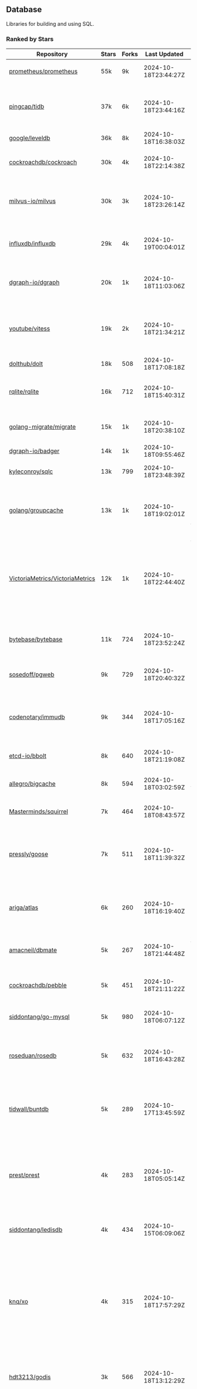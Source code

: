 ## Database

Libraries for building and using SQL.

### Ranked by Stars

| Repository | Stars | Forks | Last Updated | Description | 
|------------|-------|-------|--------------|-------------|
| [prometheus/prometheus](https://github.com/prometheus/prometheus) | 55k | 9k | 2024-10-18T23:44:27Z |  Monitoring system and time series database. |
| [pingcap/tidb](https://github.com/pingcap/tidb) | 37k | 6k | 2024-10-18T23:44:16Z |  TiDB is a distributed SQL database. Inspired by the design of Google F1. |
| [google/leveldb](https://github.com/google/leveldb) | 36k | 8k | 2024-10-18T16:38:03Z | key/value database in Go. |
| [cockroachdb/cockroach](https://github.com/cockroachdb/cockroach) | 30k | 4k | 2024-10-18T22:14:38Z |  Scalable, Geo-Replicated, Transactional Datastore. |
| [milvus-io/milvus](https://github.com/milvus-io/milvus) | 30k | 3k | 2024-10-18T23:26:14Z |  Milvus is a vector database for embedding management, analytics and search. |
| [influxdb/influxdb](https://github.com/influxdb/influxdb) | 29k | 4k | 2024-10-19T00:04:01Z |  Scalable datastore for metrics, events, and real-time analytics. |
| [dgraph-io/dgraph](https://github.com/dgraph-io/dgraph) | 20k | 1k | 2024-10-18T11:03:06Z |  Scalable, Distributed, Low Latency, High Throughput Graph Database. |
| [youtube/vitess](https://github.com/youtube/vitess) | 19k | 2k | 2024-10-18T21:34:21Z |  vitess provides servers and tools which facilitate scaling of MySQL databases for large scale web services. |
| [dolthub/dolt](https://github.com/dolthub/dolt) | 18k | 508 | 2024-10-18T17:08:18Z |  Dolt – It's Git for Data. |
| [rqlite/rqlite](https://github.com/rqlite/rqlite) | 16k | 712 | 2024-10-18T15:40:31Z |  The lightweight, distributed, relational database built on SQLite. |
| [golang-migrate/migrate](https://github.com/golang-migrate/migrate) | 15k | 1k | 2024-10-18T20:38:10Z |  Database migrations. CLI and Golang library. |
| [dgraph-io/badger](https://github.com/dgraph-io/badger) | 14k | 1k | 2024-10-18T09:55:46Z |  Fast key-value store in Go. |
| [kyleconroy/sqlc](https://github.com/kyleconroy/sqlc) | 13k | 799 | 2024-10-18T23:48:39Z |  Generate type-safe code from SQL. |
| [golang/groupcache](https://github.com/golang/groupcache) | 13k | 1k | 2024-10-18T19:02:01Z |  Groupcache is a caching and cache-filling library, intended as a replacement for memcached in many cases. |
| [VictoriaMetrics/VictoriaMetrics](https://github.com/VictoriaMetrics/VictoriaMetrics) | 12k | 1k | 2024-10-18T22:44:40Z |  fast, resource-effective and scalable open source time series database. May be used as long-term remote storage for Prometheus. Supports PromQL. |
| [bytebase/bytebase](https://github.com/bytebase/bytebase) | 11k | 724 | 2024-10-18T23:52:24Z |  Safe database schema change and version control for DevOps teams. |
| [sosedoff/pgweb](https://github.com/sosedoff/pgweb) | 9k | 729 | 2024-10-18T20:40:32Z |  Web-based PostgreSQL database browser. |
| [codenotary/immudb](https://github.com/codenotary/immudb) | 9k | 344 | 2024-10-18T17:05:16Z |  immudb is a lightweight, high-speed immutable database for systems and applications written in Go. |
| [etcd-io/bbolt](https://github.com/etcd-io/bbolt) | 8k | 640 | 2024-10-18T21:19:08Z |  An embedded key/value database for Go. |
| [allegro/bigcache](https://github.com/allegro/bigcache) | 8k | 594 | 2024-10-18T03:02:59Z |  Efficient key/value cache for gigabytes of data. |
| [Masterminds/squirrel](https://github.com/Masterminds/squirrel) | 7k | 464 | 2024-10-18T08:43:57Z |  Go library that helps you build SQL queries. |
| [pressly/goose](https://github.com/pressly/goose) | 7k | 511 | 2024-10-18T11:39:32Z |  Database migration tool. You can manage your database's evolution by creating incremental SQL or Go scripts. |
| [ariga/atlas](https://github.com/ariga/atlas) | 6k | 260 | 2024-10-18T16:19:40Z |  A Database Toolkit. A CLI designed to help companies better work with their data. |
| [amacneil/dbmate](https://github.com/amacneil/dbmate) | 5k | 267 | 2024-10-18T21:44:48Z |  A lightweight, framework-agnostic database migration tool. |
| [cockroachdb/pebble](https://github.com/cockroachdb/pebble) | 5k | 451 | 2024-10-18T21:11:22Z |  RocksDB/LevelDB inspired key-value database in Go. |
| [siddontang/go-mysql](https://github.com/siddontang/go-mysql) | 5k | 980 | 2024-10-18T06:07:12Z |  Go toolset to handle MySQL protocol and replication. |
| [roseduan/rosedb](https://github.com/roseduan/rosedb) | 5k | 632 | 2024-10-18T16:43:28Z |  An embedded k-v database based on LSM+WAL, supports string, list, hash, set, zset. |
| [tidwall/buntdb](https://github.com/tidwall/buntdb) | 5k | 289 | 2024-10-17T13:45:59Z |  Fast, embeddable, in-memory key/value database for Go with custom indexing and spatial support. |
| [prest/prest](https://github.com/prest/prest) | 4k | 283 | 2024-10-18T05:05:14Z |  Simplify and accelerate development, ⚡ instant, realtime, high-performance on any Postgres application, existing or new. |
| [siddontang/ledisdb](https://github.com/siddontang/ledisdb) | 4k | 434 | 2024-10-15T06:09:06Z |  Ledisdb is a high performance NoSQL like Redis based on LevelDB. |
| [knq/xo](https://github.com/knq/xo) | 4k | 315 | 2024-10-18T17:57:29Z |  Generate idiomatic Go code for databases based on existing schema definitions or custom queries supporting PostgreSQL, MySQL, SQLite, Oracle, and Microsoft SQL Server. |
| [hdt3213/godis](https://github.com/hdt3213/godis) | 3k | 566 | 2024-10-18T13:12:29Z |  A Golang implemented high-performance Redis server and cluster. |
| [xujiajun/nutsdb](https://github.com/xujiajun/nutsdb) | 3k | 336 | 2024-10-18T07:32:26Z |  Nutsdb is a simple, fast, embeddable, persistent key/value store written in pure Go. It supports fully serializable transactions and many data structures such as list, set, sorted set. |
| [rubenv/sql-migrate](https://github.com/rubenv/sql-migrate) | 3k | 276 | 2024-10-16T11:51:44Z |  Database migration tool. Allows embedding migrations into the application using go-bindata. |
| [lindb/lindb](https://github.com/lindb/lindb) | 3k | 283 | 2024-10-17T10:16:26Z |  LinDB is a scalable, high performance, high availability distributed time series database. |
| [HouzuoGuo/tiedot](https://github.com/HouzuoGuo/tiedot) | 3k | 257 | 2024-10-16T07:56:25Z |  Your NoSQL database powered by Golang. |
| [bluele/gcache](https://github.com/bluele/gcache) | 3k | 271 | 2024-10-08T15:29:12Z |  Cache library with support for expirable Cache, LFU, LRU and ARC. |
| [go-jet/jet](https://github.com/go-jet/jet) | 3k | 118 | 2024-10-18T11:54:08Z |  Framework for writing type-safe SQL queries in Go, with ability to easily convert database query result into desired arbitrary object structure. |
| [eko/gocache](https://github.com/eko/gocache) | 2k | 194 | 2024-10-18T03:39:14Z |  A complete Go cache library with multiple stores (memory, memcache, redis, ...), chainable, loadable, metrics cache and more. |
| [doug-martin/goqu](https://github.com/doug-martin/goqu) | 2k | 206 | 2024-10-17T09:39:17Z |  Idiomatic SQL builder and query library. |
| [muesli/cache2go](https://github.com/muesli/cache2go) | 2k | 515 | 2024-10-18T01:59:52Z |  In-memory key:value cache which supports automatic invalidation based on timeouts. |
| [VictoriaMetrics/fastcache](https://github.com/VictoriaMetrics/fastcache) | 2k | 175 | 2024-10-11T23:47:57Z |  fast thread-safe inmemory cache for big number of entries. Minimizes GC overhead. |
| [flower-corp/lotusdb](https://github.com/flower-corp/lotusdb) | 2k | 179 | 2024-10-18T19:18:38Z |  Fast k/v database compatible with lsm and b+tree. |
| [maypok86/otter](https://github.com/maypok86/otter) | 2k | 41 | 2024-10-18T11:58:49Z |  A high performance lockless cache for Go. Many times faster than Ristretto and friends. |
| [didi/gendry](https://github.com/didi/gendry) | 2k | 195 | 2024-10-11T05:37:16Z |  Non-invasive SQL builder and powerful data binder. |
| [CovenantSQL/CovenantSQL](https://github.com/CovenantSQL/CovenantSQL) | 1k | 146 | 2024-10-10T13:33:05Z |  CovenantSQL is a SQL database on blockchain. |
| [kelindar/column](https://github.com/kelindar/column) | 1k | 57 | 2024-10-16T13:54:17Z |  High-performance, columnar, embeddable in-memory store with bitmap indexing and transactions. |
| [peterbourgon/diskv](https://github.com/peterbourgon/diskv) | 1k | 102 | 2024-10-13T18:30:48Z |  Home-grown disk-backed key-value store. |
| [akrylysov/pogreb](https://github.com/akrylysov/pogreb) | 1k | 91 | 2024-10-17T15:29:49Z |  Embedded key-value store for read-heavy workloads. |
| [Vertamedia/chproxy](https://github.com/Vertamedia/chproxy) | 1k | 260 | 2024-10-18T05:46:00Z |  HTTP proxy for ClickHouse database. |
| [skeema/skeema](https://github.com/skeema/skeema) | 1k | 99 | 2024-10-18T16:02:54Z |  Pure-SQL schema management system for MySQL, with support for sharding and external online schema change tools. |
| [paranoidguy/databunker](https://github.com/paranoidguy/databunker) | 1k | 73 | 2024-10-17T18:37:19Z |  Personally identifiable information (PII) storage service built to comply with GDPR and CCPA. |
| [objectbox/objectbox-go](https://github.com/objectbox/objectbox-go) | 1k | 45 | 2024-10-17T04:17:19Z |  High-performance embedded Object Database (NoSQL) with Go API. |
| [cybertec-postgresql/pg_timetable](https://github.com/cybertec-postgresql/pg_timetable) | 1k | 65 | 2024-10-18T05:08:39Z |  Advanced scheduling for PostgreSQL. |
| [go-gormigrate/gormigrate](https://github.com/go-gormigrate/gormigrate) | 1k | 99 | 2024-10-17T23:58:26Z |  Database schema migration helper for Gorm ORM. |
| [krotik/eliasdb](https://github.com/krotik/eliasdb) | 998 | 49 | 2024-09-26T03:18:08Z |  Dependency-free, transactional graph database with REST API, phrase search and SQL-like query language. |
| [linkedin/goavro](https://github.com/linkedin/goavro) | 975 | 218 | 2024-10-09T07:21:15Z |  A Go package that encodes and decodes Avro data. |
| [couchbase/moss](https://github.com/couchbase/moss) | 955 | 58 | 2024-10-07T18:13:02Z |  Moss is a simple LSM key-value storage engine written in 100% Go. |
| [jellydator/ttlcache](https://github.com/jellydator/ttlcache) | 936 | 118 | 2024-10-16T07:37:09Z |  An in-memory cache with item expiration and generics. |
| [gchaincl/dotsql](https://github.com/gchaincl/dotsql) | 739 | 52 | 2024-10-14T12:18:06Z |  Go library that helps you keep sql files in one place and use them with ease. |
| [ostafen/clover](https://github.com/ostafen/clover) | 682 | 55 | 2024-10-17T20:19:06Z |  A lightweight document-oriented NoSQL database written in pure Golang. |
| [go-ozzo/ozzo-dbx](https://github.com/go-ozzo/ozzo-dbx) | 634 | 90 | 2024-09-02T11:09:47Z |  Powerful data retrieval methods as well as DB-agnostic query building capabilities. |
| [nikepan/clickhouse-bulk](https://github.com/nikepan/clickhouse-bulk) | 474 | 87 | 2024-08-29T02:06:05Z |  Collects small inserts and sends big requests to ClickHouse servers. |
| [jmhodges/levigo](https://github.com/jmhodges/levigo) | 414 | 82 | 2024-06-20T01:42:34Z |  Levigo is a Go wrapper for LevelDB. |
| [lqs/sqlingo](https://github.com/lqs/sqlingo) | 408 | 28 | 2024-10-17T04:53:12Z |  A lightweight DSL to build SQL in Go. |
| [rocketlaunchr/dbq](https://github.com/rocketlaunchr/dbq) | 404 | 21 | 2024-10-04T22:07:22Z |  Zero boilerplate database operations for Go. |
| [EchoVault/EchoVault](https://github.com/EchoVault/EchoVault) | 400 | 21 | 2024-10-18T07:42:27Z |  Embeddable Distributed in-memory data store compatible with Redis clients. |
| [HDT3213/rdb](https://github.com/HDT3213/rdb) | 386 | 82 | 2024-10-15T09:30:58Z |  Redis RDB file parser for secondary development and memory analysis. |
| [faabiosr/cachego](https://github.com/faabiosr/cachego) | 369 | 24 | 2024-10-07T11:07:33Z |  Golang Cache component for multiple drivers. |
| [recoilme/pudge](https://github.com/recoilme/pudge) | 368 | 35 | 2024-09-12T17:22:49Z |  Fast and simple key/value store written using Go's standard library. |
| [creativecreature/sturdyc](https://github.com/creativecreature/sturdyc) | 331 | 11 | 2024-10-17T05:52:42Z |  A caching library with advanced concurrency features designed to make I/O heavy applications robust and highly performant. |
| [elgris/sqrl](https://github.com/elgris/sqrl) | 275 | 38 | 2024-08-29T18:23:00Z |  SQL query builder, fork of Squirrel with improved performance. |
| [Yiling-J/theine-go](https://github.com/Yiling-J/theine-go) | 267 | 17 | 2024-10-18T15:28:52Z |  High performance, near optimal in-memory cache with proactive TTL expiration and generics. |
| [chrislusf/vasto](https://github.com/chrislusf/vasto) | 261 | 30 | 2024-10-06T07:01:01Z |  A distributed high-performance key-value store. On Disk. Eventual consistent. HA. Able to grow or shrink without service interruption. |
| [gatewayd-io/gatewayd](https://github.com/gatewayd-io/gatewayd) | 223 | 18 | 2024-10-18T05:25:57Z |  Cloud-native database gateway and framework for building data-driven applications. Like API gateways, for databases. |
| [dtm-labs/dtf](https://github.com/dtm-labs/dtf) | 212 | 30 | 2024-10-18T08:43:30Z |  A distributed transaction manager. Support XA, TCC, SAGA, Reliable Messages. |
| [fern4lvarez/piladb](https://github.com/fern4lvarez/piladb) | 207 | 22 | 2024-10-09T15:39:21Z |  Lightweight RESTful database engine based on stack data structures. |
| [wesql/wescale](https://github.com/wesql/wescale) | 199 | 8 | 2024-10-18T14:08:42Z |  WeScale is a database proxy designed to enhance the scalability, performance, security, and resilience of your applications. |
| [bokwoon95/go-structured-query](https://github.com/bokwoon95/go-structured-query) | 196 | 11 | 2024-08-13T04:09:33Z |  Type-safe SQL builder and struct mapper for Go. |
| [knocknote/octillery](https://github.com/knocknote/octillery) | 194 | 30 | 2024-10-13T21:06:02Z |  Go package for sharding databases ( Supports every ORM or raw SQL ). |
| [akyoto/cache](https://github.com/akyoto/cache) | 185 | 22 | 2024-10-18T17:29:36Z |  In-memory key:value store with expiration time, 0 dependencies, <100 LoC, 100% coverage. |
| [lopezator/migrator](https://github.com/lopezator/migrator) | 170 | 18 | 2024-09-24T16:25:02Z |  Dead simple Go database migration library. |
| [arthurkushman/buildsqlx](https://github.com/arthurkushman/buildsqlx) | 169 | 17 | 2024-10-09T14:00:21Z |  Go database query builder library for PostgreSQL. |
| [amit-davidson/LibraDB](https://github.com/amit-davidson/LibraDB) | 167 | 22 | 2024-10-18T05:50:32Z |  LibraDB is a simple database with less than 1000 lines of code for learning. |
| [iwanbk/bcache](https://github.com/iwanbk/bcache) | 154 | 20 | 2024-10-11T16:04:53Z |  Eventually consistent distributed in-memory cache Go library. |
| [elastic/go-freelru](https://github.com/elastic/go-freelru) | 154 | 10 | 2024-10-16T06:23:44Z | A GC-less, fast and generic LRU hashmap library with optional locking, sharding, eviction and expiration. |
| [nullism/bqb](https://github.com/nullism/bqb) | 149 | 12 | 2024-10-14T21:47:47Z |  Lightweight and easy to learn query builder. |
| [leporo/sqlf](https://github.com/leporo/sqlf) | 144 | 14 | 2024-10-14T16:23:47Z |  Fast SQL query builder. |
| [GuiaBolso/darwin](https://github.com/GuiaBolso/darwin) | 144 | 34 | 2024-09-30T06:17:20Z |  Database schema evolution library for Go. |
| [rocketlaunchr/remember-go](https://github.com/rocketlaunchr/remember-go) | 139 | 8 | 2024-07-23T03:09:49Z |  A universal interface for caching slow database queries (backed by redis, memcached, ristretto, or in-memory). |
| [viney-shih/go-cache](https://github.com/viney-shih/go-cache) | 137 | 10 | 2024-10-15T06:00:19Z |  A flexible multi-layer Go caching library to deal with in-memory and shared cache by adopting Cache-Aside pattern. |
| [galeone/igor](https://github.com/galeone/igor) | 125 | 4 | 2024-06-20T01:44:49Z |  Abstraction layer for PostgreSQL that supports advanced functionality and uses gorm-like syntax. |
| [erni27/imcache](https://github.com/erni27/imcache) | 122 | 5 | 2024-09-11T06:46:48Z |  A generic in-memory cache Go library. It supports expiration, sliding expiration, max entries limit, eviction callbacks and sharding. |
| [unit-io/unitdb](https://github.com/unit-io/unitdb) | 119 | 10 | 2024-09-02T04:30:41Z |  Fast timeseries database for IoT, realtime messaging applications. Access unitdb with pubsub over tcp or websocket using github.com/unit-io/unitd application. |
| [sj14/dbbench](https://github.com/sj14/dbbench) | 101 | 19 | 2024-10-16T13:54:05Z |  Database benchmarking tool with support for several databases and scripts. |
| [sunary/sqlize](https://github.com/sunary/sqlize) | 97 | 11 | 2024-10-10T11:37:36Z |  Database migration generator. Allows generate sql migration from model and existing sql by differ them. |
| [OrlovEvgeny/go-mcache](https://github.com/OrlovEvgeny/go-mcache) | 97 | 16 | 2024-09-10T07:32:20Z |  Fast in-memory key:value store/cache library. Pointer caches. |
| [jameycribbs/hare](https://github.com/jameycribbs/hare) | 93 | 11 | 2024-09-28T19:51:06Z |  A simple database management system that stores each table as a text file of line-delimited JSON. |
| [liweiyi88/onedump](https://github.com/liweiyi88/onedump) | 93 | 8 | 2024-10-13T02:46:06Z |  Database backup from different drivers to different destinations with one command and configuration. |
| [cristalhq/builq](https://github.com/cristalhq/builq) | 89 | 3 | 2024-08-09T01:29:50Z |  Easily build SQL queries in Go. |
| [robinjoseph08/go-pg-migrations](https://github.com/robinjoseph08/go-pg-migrations) | 84 | 22 | 2024-10-17T18:11:35Z |  A Go package to help write migrations with go-pg/pg. |
| [zekroTJA/timedmap](https://github.com/zekroTJA/timedmap) | 72 | 10 | 2024-10-17T01:37:35Z |  Map with expiring key-value pairs. |
| [codingsince1985/couchcache](https://github.com/codingsince1985/couchcache) | 63 | 7 | 2024-07-09T09:49:00Z |  RESTful caching micro-service backed by Couchbase server. |
| [xujiajun/godbal](https://github.com/xujiajun/godbal) | 59 | 29 | 2024-02-03T19:00:49Z |  Database Abstraction Layer (dbal) for go. Support SQL builder and get result easily. |
| [khezen/avro](https://github.com/khezen/avro) | 46 | 10 | 2024-10-18T21:37:14Z |  Discover SQL schemas and convert them to AVRO schemas. Query SQL records into AVRO bytes. |
| [oaStuff/clusteredBigCache](https://github.com/oaStuff/clusteredBigCache) | 45 | 5 | 2024-09-05T03:15:55Z |  BigCache with clustering support and individual item expiration. |
| [bartventer/gorm-multitenancy](https://github.com/bartventer/gorm-multitenancy) | 42 | 5 | 2024-10-17T06:07:15Z |  Multi-tenancy support for GORM managed databases. |
| [floatdrop/2q](https://github.com/floatdrop/2q) | 40 | 4 | 2024-09-13T17:27:41Z |  2Q in-memory cache implementation. |
| [xgzlucario/rotom](https://github.com/xgzlucario/rotom) | 40 | 4 | 2024-10-18T13:24:37Z |  A tiny Redis server built with Golang, compatible with RESP protocols. |
| [claygod/coffer](https://github.com/claygod/coffer) | 38 | 5 | 2024-07-11T12:33:34Z |  Simple ACID key-value database that supports transactions. |
| [HnH/qry](https://github.com/HnH/qry) | 35 | 7 | 2024-02-27T10:37:40Z |  Tool that generates constants from files with raw SQL queries. |
| [hexdigest/prep](https://github.com/hexdigest/prep) | 33 | 5 | 2024-10-01T03:39:02Z |  Use prepared SQL statements without changing your code. |
| [adlio/schema](https://github.com/adlio/schema) | 33 | 5 | 2024-10-01T03:35:44Z |  Library to embed schema migrations for database/sql-compatible databases inside your Go binaries. |
| [twharmon/gosql](https://github.com/twharmon/gosql) | 32 | 2 | 2024-09-14T23:00:39Z |  SQL Query builder with better null values support. |
| [codingconcepts/dg](https://github.com/codingconcepts/dg) | 31 | 3 | 2024-10-04T13:32:55Z |  A fast data generator that produces CSV files from generated relational data. |
| [RichardKnop/go-fixtures](https://github.com/RichardKnop/go-fixtures) | 29 | 11 | 2024-06-23T17:52:00Z |  Django style fixtures for Golang's excellent built-in database/sql library. |
| [larapulse/migrator](https://github.com/larapulse/migrator) | 25 | 4 | 2024-05-19T07:31:13Z |  MySQL database migrator designed to run migrations to your features and manage database schema update with intuitive go code. |
| [rafaeljesus/tempdb](https://github.com/rafaeljesus/tempdb) | 19 | 3 | 2024-04-18T14:17:05Z |  Key-value store for temporary items. |
| [andizzle/rwdb](https://github.com/andizzle/rwdb) | 19 | 2 | 2024-07-19T18:32:42Z |  rwdb provides read replica capability for multiple database servers setup. |
| [motrboat/hotcoal](https://github.com/motrboat/hotcoal) | 19 | 1 | 2024-08-26T19:21:30Z |  Secure your handcrafted SQL against injection. |
| [mdaliyan/icache](https://github.com/mdaliyan/icache) | 17 | 2 | 2024-10-14T08:29:56Z |  A High Performance, Generic, thread-safe, zero-dependency cache package. |
| [muir/libschema](https://github.com/muir/libschema) | 15 | 5 | 2024-10-15T18:53:04Z |  Define your migrations separately in each library. Migrations for open source libraries. MySQL & PostgreSQL. |
| [pupizoid/ormlite](https://github.com/pupizoid/ormlite) | 14 | 3 | 2024-09-02T04:31:08Z |  Lightweight package containing some ORM-like features and helpers for sqlite databases. |
| [ulovecode/gdcache](https://github.com/ulovecode/gdcache) | 13 | 2 | 2024-08-01T03:24:23Z |  A pure non-intrusive cache library implemented by golang, you can use it to implement your own distributed cache. |
| [Kachit/gorm-seeder](https://github.com/Kachit/gorm-seeder) | 13 | 1 | 2024-01-30T11:33:09Z |  Simple database seeder for Gorm ORM. |
| [twharmon/dynago](https://github.com/twharmon/dynago) | 12 | 0 | 2024-03-26T11:56:26Z |  Simplify working with AWS DynamoDB. |
| [lawzava/go-pg-migrate](https://github.com/lawzava/go-pg-migrate) | 10 | 3 | 2024-01-24T05:10:53Z |  CLI-friendly package for go-pg migrations management. |
| [oracle/coherence-go-client](https://github.com/oracle/coherence-go-client) | 10 | 3 | 2024-09-13T05:04:47Z |  Full implementation of Oracle Coherence cache API for Go applications using gRPC as network transport. |
| [no-src/nscache](https://github.com/no-src/nscache) | 10 | 0 | 2024-10-08T01:57:28Z |  A Go caching framework that supports multiple data source drivers. |
| [yuseferi/gocache](https://github.com/yuseferi/gocache) | 9 | 0 | 2024-10-08T20:33:28Z |  A data race free Go ache library with high performance and auto pruge functionality |
| [cheshir/ttlcache](https://github.com/cheshir/ttlcache) | 9 | 8 | 2023-03-26T17:03:11Z |  In-memory key value storage with TTL for each record. |
| [rafaelespinoza/godfish](https://github.com/rafaelespinoza/godfish) | 7 | 1 | 2024-07-17T00:46:05Z |  Database migration manager, works with native query language. Support for cassandra, mysql, postgres, sqlite3. |
| [go-the-way/sg](https://github.com/go-the-way/sg) | 6 | 0 | 2024-05-10T21:55:52Z |  A SQL Gen for generating standard SQLs(supports: CRUD) written in Go. |
| [/](https://github.com/gobuffalo/pop/tree/master/soda) | 0 | 0 | 0001-01-01T00:00:00Z |  Database migration, creation, ORM, etc... for MySQL, PostgreSQL, and SQLite. |

### Ranked by Forks

| Repository | Stars | Forks | Last Updated | Description | 
|------------|-------|-------|--------------|-------------|
| [prometheus/prometheus](https://github.com/prometheus/prometheus) | 55k | 9k | 2024-10-18T23:44:27Z |  Monitoring system and time series database. |
| [google/leveldb](https://github.com/google/leveldb) | 36k | 8k | 2024-10-18T16:38:03Z | key/value database in Go. |
| [pingcap/tidb](https://github.com/pingcap/tidb) | 37k | 6k | 2024-10-18T23:44:16Z |  TiDB is a distributed SQL database. Inspired by the design of Google F1. |
| [cockroachdb/cockroach](https://github.com/cockroachdb/cockroach) | 30k | 4k | 2024-10-18T22:14:38Z |  Scalable, Geo-Replicated, Transactional Datastore. |
| [influxdb/influxdb](https://github.com/influxdb/influxdb) | 29k | 4k | 2024-10-19T00:04:01Z |  Scalable datastore for metrics, events, and real-time analytics. |
| [milvus-io/milvus](https://github.com/milvus-io/milvus) | 30k | 3k | 2024-10-18T23:26:14Z |  Milvus is a vector database for embedding management, analytics and search. |
| [youtube/vitess](https://github.com/youtube/vitess) | 19k | 2k | 2024-10-18T21:34:21Z |  vitess provides servers and tools which facilitate scaling of MySQL databases for large scale web services. |
| [dgraph-io/dgraph](https://github.com/dgraph-io/dgraph) | 20k | 1k | 2024-10-18T11:03:06Z |  Scalable, Distributed, Low Latency, High Throughput Graph Database. |
| [golang-migrate/migrate](https://github.com/golang-migrate/migrate) | 15k | 1k | 2024-10-18T20:38:10Z |  Database migrations. CLI and Golang library. |
| [golang/groupcache](https://github.com/golang/groupcache) | 13k | 1k | 2024-10-18T19:02:01Z |  Groupcache is a caching and cache-filling library, intended as a replacement for memcached in many cases. |
| [VictoriaMetrics/VictoriaMetrics](https://github.com/VictoriaMetrics/VictoriaMetrics) | 12k | 1k | 2024-10-18T22:44:40Z |  fast, resource-effective and scalable open source time series database. May be used as long-term remote storage for Prometheus. Supports PromQL. |
| [dgraph-io/badger](https://github.com/dgraph-io/badger) | 14k | 1k | 2024-10-18T09:55:46Z |  Fast key-value store in Go. |
| [siddontang/go-mysql](https://github.com/siddontang/go-mysql) | 5k | 980 | 2024-10-18T06:07:12Z |  Go toolset to handle MySQL protocol and replication. |
| [kyleconroy/sqlc](https://github.com/kyleconroy/sqlc) | 13k | 799 | 2024-10-18T23:48:39Z |  Generate type-safe code from SQL. |
| [sosedoff/pgweb](https://github.com/sosedoff/pgweb) | 9k | 729 | 2024-10-18T20:40:32Z |  Web-based PostgreSQL database browser. |
| [bytebase/bytebase](https://github.com/bytebase/bytebase) | 11k | 724 | 2024-10-18T23:52:24Z |  Safe database schema change and version control for DevOps teams. |
| [rqlite/rqlite](https://github.com/rqlite/rqlite) | 16k | 712 | 2024-10-18T15:40:31Z |  The lightweight, distributed, relational database built on SQLite. |
| [etcd-io/bbolt](https://github.com/etcd-io/bbolt) | 8k | 640 | 2024-10-18T21:19:08Z |  An embedded key/value database for Go. |
| [roseduan/rosedb](https://github.com/roseduan/rosedb) | 5k | 632 | 2024-10-18T16:43:28Z |  An embedded k-v database based on LSM+WAL, supports string, list, hash, set, zset. |
| [allegro/bigcache](https://github.com/allegro/bigcache) | 8k | 594 | 2024-10-18T03:02:59Z |  Efficient key/value cache for gigabytes of data. |
| [hdt3213/godis](https://github.com/hdt3213/godis) | 3k | 566 | 2024-10-18T13:12:29Z |  A Golang implemented high-performance Redis server and cluster. |
| [muesli/cache2go](https://github.com/muesli/cache2go) | 2k | 515 | 2024-10-18T01:59:52Z |  In-memory key:value cache which supports automatic invalidation based on timeouts. |
| [pressly/goose](https://github.com/pressly/goose) | 7k | 511 | 2024-10-18T11:39:32Z |  Database migration tool. You can manage your database's evolution by creating incremental SQL or Go scripts. |
| [dolthub/dolt](https://github.com/dolthub/dolt) | 18k | 508 | 2024-10-18T17:08:18Z |  Dolt – It's Git for Data. |
| [Masterminds/squirrel](https://github.com/Masterminds/squirrel) | 7k | 464 | 2024-10-18T08:43:57Z |  Go library that helps you build SQL queries. |
| [cockroachdb/pebble](https://github.com/cockroachdb/pebble) | 5k | 451 | 2024-10-18T21:11:22Z |  RocksDB/LevelDB inspired key-value database in Go. |
| [siddontang/ledisdb](https://github.com/siddontang/ledisdb) | 4k | 434 | 2024-10-15T06:09:06Z |  Ledisdb is a high performance NoSQL like Redis based on LevelDB. |
| [codenotary/immudb](https://github.com/codenotary/immudb) | 9k | 344 | 2024-10-18T17:05:16Z |  immudb is a lightweight, high-speed immutable database for systems and applications written in Go. |
| [xujiajun/nutsdb](https://github.com/xujiajun/nutsdb) | 3k | 336 | 2024-10-18T07:32:26Z |  Nutsdb is a simple, fast, embeddable, persistent key/value store written in pure Go. It supports fully serializable transactions and many data structures such as list, set, sorted set. |
| [knq/xo](https://github.com/knq/xo) | 4k | 315 | 2024-10-18T17:57:29Z |  Generate idiomatic Go code for databases based on existing schema definitions or custom queries supporting PostgreSQL, MySQL, SQLite, Oracle, and Microsoft SQL Server. |
| [tidwall/buntdb](https://github.com/tidwall/buntdb) | 5k | 289 | 2024-10-17T13:45:59Z |  Fast, embeddable, in-memory key/value database for Go with custom indexing and spatial support. |
| [prest/prest](https://github.com/prest/prest) | 4k | 283 | 2024-10-18T05:05:14Z |  Simplify and accelerate development, ⚡ instant, realtime, high-performance on any Postgres application, existing or new. |
| [lindb/lindb](https://github.com/lindb/lindb) | 3k | 283 | 2024-10-17T10:16:26Z |  LinDB is a scalable, high performance, high availability distributed time series database. |
| [rubenv/sql-migrate](https://github.com/rubenv/sql-migrate) | 3k | 276 | 2024-10-16T11:51:44Z |  Database migration tool. Allows embedding migrations into the application using go-bindata. |
| [bluele/gcache](https://github.com/bluele/gcache) | 3k | 271 | 2024-10-08T15:29:12Z |  Cache library with support for expirable Cache, LFU, LRU and ARC. |
| [amacneil/dbmate](https://github.com/amacneil/dbmate) | 5k | 267 | 2024-10-18T21:44:48Z |  A lightweight, framework-agnostic database migration tool. |
| [ariga/atlas](https://github.com/ariga/atlas) | 6k | 260 | 2024-10-18T16:19:40Z |  A Database Toolkit. A CLI designed to help companies better work with their data. |
| [Vertamedia/chproxy](https://github.com/Vertamedia/chproxy) | 1k | 260 | 2024-10-18T05:46:00Z |  HTTP proxy for ClickHouse database. |
| [HouzuoGuo/tiedot](https://github.com/HouzuoGuo/tiedot) | 3k | 257 | 2024-10-16T07:56:25Z |  Your NoSQL database powered by Golang. |
| [linkedin/goavro](https://github.com/linkedin/goavro) | 975 | 218 | 2024-10-09T07:21:15Z |  A Go package that encodes and decodes Avro data. |
| [doug-martin/goqu](https://github.com/doug-martin/goqu) | 2k | 206 | 2024-10-17T09:39:17Z |  Idiomatic SQL builder and query library. |
| [didi/gendry](https://github.com/didi/gendry) | 2k | 195 | 2024-10-11T05:37:16Z |  Non-invasive SQL builder and powerful data binder. |
| [eko/gocache](https://github.com/eko/gocache) | 2k | 194 | 2024-10-18T03:39:14Z |  A complete Go cache library with multiple stores (memory, memcache, redis, ...), chainable, loadable, metrics cache and more. |
| [flower-corp/lotusdb](https://github.com/flower-corp/lotusdb) | 2k | 179 | 2024-10-18T19:18:38Z |  Fast k/v database compatible with lsm and b+tree. |
| [VictoriaMetrics/fastcache](https://github.com/VictoriaMetrics/fastcache) | 2k | 175 | 2024-10-11T23:47:57Z |  fast thread-safe inmemory cache for big number of entries. Minimizes GC overhead. |
| [CovenantSQL/CovenantSQL](https://github.com/CovenantSQL/CovenantSQL) | 1k | 146 | 2024-10-10T13:33:05Z |  CovenantSQL is a SQL database on blockchain. |
| [jellydator/ttlcache](https://github.com/jellydator/ttlcache) | 936 | 118 | 2024-10-16T07:37:09Z |  An in-memory cache with item expiration and generics. |
| [go-jet/jet](https://github.com/go-jet/jet) | 3k | 118 | 2024-10-18T11:54:08Z |  Framework for writing type-safe SQL queries in Go, with ability to easily convert database query result into desired arbitrary object structure. |
| [peterbourgon/diskv](https://github.com/peterbourgon/diskv) | 1k | 102 | 2024-10-13T18:30:48Z |  Home-grown disk-backed key-value store. |
| [go-gormigrate/gormigrate](https://github.com/go-gormigrate/gormigrate) | 1k | 99 | 2024-10-17T23:58:26Z |  Database schema migration helper for Gorm ORM. |
| [skeema/skeema](https://github.com/skeema/skeema) | 1k | 99 | 2024-10-18T16:02:54Z |  Pure-SQL schema management system for MySQL, with support for sharding and external online schema change tools. |
| [akrylysov/pogreb](https://github.com/akrylysov/pogreb) | 1k | 91 | 2024-10-17T15:29:49Z |  Embedded key-value store for read-heavy workloads. |
| [go-ozzo/ozzo-dbx](https://github.com/go-ozzo/ozzo-dbx) | 634 | 90 | 2024-09-02T11:09:47Z |  Powerful data retrieval methods as well as DB-agnostic query building capabilities. |
| [nikepan/clickhouse-bulk](https://github.com/nikepan/clickhouse-bulk) | 474 | 87 | 2024-08-29T02:06:05Z |  Collects small inserts and sends big requests to ClickHouse servers. |
| [HDT3213/rdb](https://github.com/HDT3213/rdb) | 386 | 82 | 2024-10-15T09:30:58Z |  Redis RDB file parser for secondary development and memory analysis. |
| [jmhodges/levigo](https://github.com/jmhodges/levigo) | 414 | 82 | 2024-06-20T01:42:34Z |  Levigo is a Go wrapper for LevelDB. |
| [paranoidguy/databunker](https://github.com/paranoidguy/databunker) | 1k | 73 | 2024-10-17T18:37:19Z |  Personally identifiable information (PII) storage service built to comply with GDPR and CCPA. |
| [cybertec-postgresql/pg_timetable](https://github.com/cybertec-postgresql/pg_timetable) | 1k | 65 | 2024-10-18T05:08:39Z |  Advanced scheduling for PostgreSQL. |
| [couchbase/moss](https://github.com/couchbase/moss) | 955 | 58 | 2024-10-07T18:13:02Z |  Moss is a simple LSM key-value storage engine written in 100% Go. |
| [kelindar/column](https://github.com/kelindar/column) | 1k | 57 | 2024-10-16T13:54:17Z |  High-performance, columnar, embeddable in-memory store with bitmap indexing and transactions. |
| [ostafen/clover](https://github.com/ostafen/clover) | 682 | 55 | 2024-10-17T20:19:06Z |  A lightweight document-oriented NoSQL database written in pure Golang. |
| [gchaincl/dotsql](https://github.com/gchaincl/dotsql) | 739 | 52 | 2024-10-14T12:18:06Z |  Go library that helps you keep sql files in one place and use them with ease. |
| [krotik/eliasdb](https://github.com/krotik/eliasdb) | 998 | 49 | 2024-09-26T03:18:08Z |  Dependency-free, transactional graph database with REST API, phrase search and SQL-like query language. |
| [objectbox/objectbox-go](https://github.com/objectbox/objectbox-go) | 1k | 45 | 2024-10-17T04:17:19Z |  High-performance embedded Object Database (NoSQL) with Go API. |
| [maypok86/otter](https://github.com/maypok86/otter) | 2k | 41 | 2024-10-18T11:58:49Z |  A high performance lockless cache for Go. Many times faster than Ristretto and friends. |
| [elgris/sqrl](https://github.com/elgris/sqrl) | 275 | 38 | 2024-08-29T18:23:00Z |  SQL query builder, fork of Squirrel with improved performance. |
| [recoilme/pudge](https://github.com/recoilme/pudge) | 368 | 35 | 2024-09-12T17:22:49Z |  Fast and simple key/value store written using Go's standard library. |
| [GuiaBolso/darwin](https://github.com/GuiaBolso/darwin) | 144 | 34 | 2024-09-30T06:17:20Z |  Database schema evolution library for Go. |
| [knocknote/octillery](https://github.com/knocknote/octillery) | 194 | 30 | 2024-10-13T21:06:02Z |  Go package for sharding databases ( Supports every ORM or raw SQL ). |
| [dtm-labs/dtf](https://github.com/dtm-labs/dtf) | 212 | 30 | 2024-10-18T08:43:30Z |  A distributed transaction manager. Support XA, TCC, SAGA, Reliable Messages. |
| [chrislusf/vasto](https://github.com/chrislusf/vasto) | 261 | 30 | 2024-10-06T07:01:01Z |  A distributed high-performance key-value store. On Disk. Eventual consistent. HA. Able to grow or shrink without service interruption. |
| [xujiajun/godbal](https://github.com/xujiajun/godbal) | 59 | 29 | 2024-02-03T19:00:49Z |  Database Abstraction Layer (dbal) for go. Support SQL builder and get result easily. |
| [lqs/sqlingo](https://github.com/lqs/sqlingo) | 408 | 28 | 2024-10-17T04:53:12Z |  A lightweight DSL to build SQL in Go. |
| [faabiosr/cachego](https://github.com/faabiosr/cachego) | 369 | 24 | 2024-10-07T11:07:33Z |  Golang Cache component for multiple drivers. |
| [robinjoseph08/go-pg-migrations](https://github.com/robinjoseph08/go-pg-migrations) | 84 | 22 | 2024-10-17T18:11:35Z |  A Go package to help write migrations with go-pg/pg. |
| [amit-davidson/LibraDB](https://github.com/amit-davidson/LibraDB) | 167 | 22 | 2024-10-18T05:50:32Z |  LibraDB is a simple database with less than 1000 lines of code for learning. |
| [fern4lvarez/piladb](https://github.com/fern4lvarez/piladb) | 207 | 22 | 2024-10-09T15:39:21Z |  Lightweight RESTful database engine based on stack data structures. |
| [akyoto/cache](https://github.com/akyoto/cache) | 185 | 22 | 2024-10-18T17:29:36Z |  In-memory key:value store with expiration time, 0 dependencies, <100 LoC, 100% coverage. |
| [rocketlaunchr/dbq](https://github.com/rocketlaunchr/dbq) | 404 | 21 | 2024-10-04T22:07:22Z |  Zero boilerplate database operations for Go. |
| [EchoVault/EchoVault](https://github.com/EchoVault/EchoVault) | 400 | 21 | 2024-10-18T07:42:27Z |  Embeddable Distributed in-memory data store compatible with Redis clients. |
| [iwanbk/bcache](https://github.com/iwanbk/bcache) | 154 | 20 | 2024-10-11T16:04:53Z |  Eventually consistent distributed in-memory cache Go library. |
| [sj14/dbbench](https://github.com/sj14/dbbench) | 101 | 19 | 2024-10-16T13:54:05Z |  Database benchmarking tool with support for several databases and scripts. |
| [lopezator/migrator](https://github.com/lopezator/migrator) | 170 | 18 | 2024-09-24T16:25:02Z |  Dead simple Go database migration library. |
| [gatewayd-io/gatewayd](https://github.com/gatewayd-io/gatewayd) | 223 | 18 | 2024-10-18T05:25:57Z |  Cloud-native database gateway and framework for building data-driven applications. Like API gateways, for databases. |
| [Yiling-J/theine-go](https://github.com/Yiling-J/theine-go) | 267 | 17 | 2024-10-18T15:28:52Z |  High performance, near optimal in-memory cache with proactive TTL expiration and generics. |
| [arthurkushman/buildsqlx](https://github.com/arthurkushman/buildsqlx) | 169 | 17 | 2024-10-09T14:00:21Z |  Go database query builder library for PostgreSQL. |
| [OrlovEvgeny/go-mcache](https://github.com/OrlovEvgeny/go-mcache) | 97 | 16 | 2024-09-10T07:32:20Z |  Fast in-memory key:value store/cache library. Pointer caches. |
| [leporo/sqlf](https://github.com/leporo/sqlf) | 144 | 14 | 2024-10-14T16:23:47Z |  Fast SQL query builder. |
| [nullism/bqb](https://github.com/nullism/bqb) | 149 | 12 | 2024-10-14T21:47:47Z |  Lightweight and easy to learn query builder. |
| [bokwoon95/go-structured-query](https://github.com/bokwoon95/go-structured-query) | 196 | 11 | 2024-08-13T04:09:33Z |  Type-safe SQL builder and struct mapper for Go. |
| [creativecreature/sturdyc](https://github.com/creativecreature/sturdyc) | 331 | 11 | 2024-10-17T05:52:42Z |  A caching library with advanced concurrency features designed to make I/O heavy applications robust and highly performant. |
| [jameycribbs/hare](https://github.com/jameycribbs/hare) | 93 | 11 | 2024-09-28T19:51:06Z |  A simple database management system that stores each table as a text file of line-delimited JSON. |
| [RichardKnop/go-fixtures](https://github.com/RichardKnop/go-fixtures) | 29 | 11 | 2024-06-23T17:52:00Z |  Django style fixtures for Golang's excellent built-in database/sql library. |
| [sunary/sqlize](https://github.com/sunary/sqlize) | 97 | 11 | 2024-10-10T11:37:36Z |  Database migration generator. Allows generate sql migration from model and existing sql by differ them. |
| [elastic/go-freelru](https://github.com/elastic/go-freelru) | 154 | 10 | 2024-10-16T06:23:44Z | A GC-less, fast and generic LRU hashmap library with optional locking, sharding, eviction and expiration. |
| [unit-io/unitdb](https://github.com/unit-io/unitdb) | 119 | 10 | 2024-09-02T04:30:41Z |  Fast timeseries database for IoT, realtime messaging applications. Access unitdb with pubsub over tcp or websocket using github.com/unit-io/unitd application. |
| [viney-shih/go-cache](https://github.com/viney-shih/go-cache) | 137 | 10 | 2024-10-15T06:00:19Z |  A flexible multi-layer Go caching library to deal with in-memory and shared cache by adopting Cache-Aside pattern. |
| [zekroTJA/timedmap](https://github.com/zekroTJA/timedmap) | 72 | 10 | 2024-10-17T01:37:35Z |  Map with expiring key-value pairs. |
| [khezen/avro](https://github.com/khezen/avro) | 46 | 10 | 2024-10-18T21:37:14Z |  Discover SQL schemas and convert them to AVRO schemas. Query SQL records into AVRO bytes. |
| [cheshir/ttlcache](https://github.com/cheshir/ttlcache) | 9 | 8 | 2023-03-26T17:03:11Z |  In-memory key value storage with TTL for each record. |
| [liweiyi88/onedump](https://github.com/liweiyi88/onedump) | 93 | 8 | 2024-10-13T02:46:06Z |  Database backup from different drivers to different destinations with one command and configuration. |
| [rocketlaunchr/remember-go](https://github.com/rocketlaunchr/remember-go) | 139 | 8 | 2024-07-23T03:09:49Z |  A universal interface for caching slow database queries (backed by redis, memcached, ristretto, or in-memory). |
| [wesql/wescale](https://github.com/wesql/wescale) | 199 | 8 | 2024-10-18T14:08:42Z |  WeScale is a database proxy designed to enhance the scalability, performance, security, and resilience of your applications. |
| [HnH/qry](https://github.com/HnH/qry) | 35 | 7 | 2024-02-27T10:37:40Z |  Tool that generates constants from files with raw SQL queries. |
| [codingsince1985/couchcache](https://github.com/codingsince1985/couchcache) | 63 | 7 | 2024-07-09T09:49:00Z |  RESTful caching micro-service backed by Couchbase server. |
| [oaStuff/clusteredBigCache](https://github.com/oaStuff/clusteredBigCache) | 45 | 5 | 2024-09-05T03:15:55Z |  BigCache with clustering support and individual item expiration. |
| [claygod/coffer](https://github.com/claygod/coffer) | 38 | 5 | 2024-07-11T12:33:34Z |  Simple ACID key-value database that supports transactions. |
| [muir/libschema](https://github.com/muir/libschema) | 15 | 5 | 2024-10-15T18:53:04Z |  Define your migrations separately in each library. Migrations for open source libraries. MySQL & PostgreSQL. |
| [hexdigest/prep](https://github.com/hexdigest/prep) | 33 | 5 | 2024-10-01T03:39:02Z |  Use prepared SQL statements without changing your code. |
| [adlio/schema](https://github.com/adlio/schema) | 33 | 5 | 2024-10-01T03:35:44Z |  Library to embed schema migrations for database/sql-compatible databases inside your Go binaries. |
| [bartventer/gorm-multitenancy](https://github.com/bartventer/gorm-multitenancy) | 42 | 5 | 2024-10-17T06:07:15Z |  Multi-tenancy support for GORM managed databases. |
| [erni27/imcache](https://github.com/erni27/imcache) | 122 | 5 | 2024-09-11T06:46:48Z |  A generic in-memory cache Go library. It supports expiration, sliding expiration, max entries limit, eviction callbacks and sharding. |
| [larapulse/migrator](https://github.com/larapulse/migrator) | 25 | 4 | 2024-05-19T07:31:13Z |  MySQL database migrator designed to run migrations to your features and manage database schema update with intuitive go code. |
| [floatdrop/2q](https://github.com/floatdrop/2q) | 40 | 4 | 2024-09-13T17:27:41Z |  2Q in-memory cache implementation. |
| [xgzlucario/rotom](https://github.com/xgzlucario/rotom) | 40 | 4 | 2024-10-18T13:24:37Z |  A tiny Redis server built with Golang, compatible with RESP protocols. |
| [galeone/igor](https://github.com/galeone/igor) | 125 | 4 | 2024-06-20T01:44:49Z |  Abstraction layer for PostgreSQL that supports advanced functionality and uses gorm-like syntax. |
| [cristalhq/builq](https://github.com/cristalhq/builq) | 89 | 3 | 2024-08-09T01:29:50Z |  Easily build SQL queries in Go. |
| [rafaeljesus/tempdb](https://github.com/rafaeljesus/tempdb) | 19 | 3 | 2024-04-18T14:17:05Z |  Key-value store for temporary items. |
| [codingconcepts/dg](https://github.com/codingconcepts/dg) | 31 | 3 | 2024-10-04T13:32:55Z |  A fast data generator that produces CSV files from generated relational data. |
| [oracle/coherence-go-client](https://github.com/oracle/coherence-go-client) | 10 | 3 | 2024-09-13T05:04:47Z |  Full implementation of Oracle Coherence cache API for Go applications using gRPC as network transport. |
| [lawzava/go-pg-migrate](https://github.com/lawzava/go-pg-migrate) | 10 | 3 | 2024-01-24T05:10:53Z |  CLI-friendly package for go-pg migrations management. |
| [pupizoid/ormlite](https://github.com/pupizoid/ormlite) | 14 | 3 | 2024-09-02T04:31:08Z |  Lightweight package containing some ORM-like features and helpers for sqlite databases. |
| [twharmon/gosql](https://github.com/twharmon/gosql) | 32 | 2 | 2024-09-14T23:00:39Z |  SQL Query builder with better null values support. |
| [ulovecode/gdcache](https://github.com/ulovecode/gdcache) | 13 | 2 | 2024-08-01T03:24:23Z |  A pure non-intrusive cache library implemented by golang, you can use it to implement your own distributed cache. |
| [mdaliyan/icache](https://github.com/mdaliyan/icache) | 17 | 2 | 2024-10-14T08:29:56Z |  A High Performance, Generic, thread-safe, zero-dependency cache package. |
| [andizzle/rwdb](https://github.com/andizzle/rwdb) | 19 | 2 | 2024-07-19T18:32:42Z |  rwdb provides read replica capability for multiple database servers setup. |
| [Kachit/gorm-seeder](https://github.com/Kachit/gorm-seeder) | 13 | 1 | 2024-01-30T11:33:09Z |  Simple database seeder for Gorm ORM. |
| [motrboat/hotcoal](https://github.com/motrboat/hotcoal) | 19 | 1 | 2024-08-26T19:21:30Z |  Secure your handcrafted SQL against injection. |
| [rafaelespinoza/godfish](https://github.com/rafaelespinoza/godfish) | 7 | 1 | 2024-07-17T00:46:05Z |  Database migration manager, works with native query language. Support for cassandra, mysql, postgres, sqlite3. |
| [twharmon/dynago](https://github.com/twharmon/dynago) | 12 | 0 | 2024-03-26T11:56:26Z |  Simplify working with AWS DynamoDB. |
| [no-src/nscache](https://github.com/no-src/nscache) | 10 | 0 | 2024-10-08T01:57:28Z |  A Go caching framework that supports multiple data source drivers. |
| [yuseferi/gocache](https://github.com/yuseferi/gocache) | 9 | 0 | 2024-10-08T20:33:28Z |  A data race free Go ache library with high performance and auto pruge functionality |
| [go-the-way/sg](https://github.com/go-the-way/sg) | 6 | 0 | 2024-05-10T21:55:52Z |  A SQL Gen for generating standard SQLs(supports: CRUD) written in Go. |
| [/](https://github.com/gobuffalo/pop/tree/master/soda) | 0 | 0 | 0001-01-01T00:00:00Z |  Database migration, creation, ORM, etc... for MySQL, PostgreSQL, and SQLite. |

### Ranked by Last Updated

| Repository | Stars | Forks | Last Updated | Description | 
|------------|-------|-------|--------------|-------------|
| [influxdb/influxdb](https://github.com/influxdb/influxdb) | 29k | 4k | 2024-10-19T00:04:01Z |  Scalable datastore for metrics, events, and real-time analytics. |
| [bytebase/bytebase](https://github.com/bytebase/bytebase) | 11k | 724 | 2024-10-18T23:52:24Z |  Safe database schema change and version control for DevOps teams. |
| [kyleconroy/sqlc](https://github.com/kyleconroy/sqlc) | 13k | 799 | 2024-10-18T23:48:39Z |  Generate type-safe code from SQL. |
| [prometheus/prometheus](https://github.com/prometheus/prometheus) | 55k | 9k | 2024-10-18T23:44:27Z |  Monitoring system and time series database. |
| [pingcap/tidb](https://github.com/pingcap/tidb) | 37k | 6k | 2024-10-18T23:44:16Z |  TiDB is a distributed SQL database. Inspired by the design of Google F1. |
| [milvus-io/milvus](https://github.com/milvus-io/milvus) | 30k | 3k | 2024-10-18T23:26:14Z |  Milvus is a vector database for embedding management, analytics and search. |
| [VictoriaMetrics/VictoriaMetrics](https://github.com/VictoriaMetrics/VictoriaMetrics) | 12k | 1k | 2024-10-18T22:44:40Z |  fast, resource-effective and scalable open source time series database. May be used as long-term remote storage for Prometheus. Supports PromQL. |
| [cockroachdb/cockroach](https://github.com/cockroachdb/cockroach) | 30k | 4k | 2024-10-18T22:14:38Z |  Scalable, Geo-Replicated, Transactional Datastore. |
| [amacneil/dbmate](https://github.com/amacneil/dbmate) | 5k | 267 | 2024-10-18T21:44:48Z |  A lightweight, framework-agnostic database migration tool. |
| [khezen/avro](https://github.com/khezen/avro) | 46 | 10 | 2024-10-18T21:37:14Z |  Discover SQL schemas and convert them to AVRO schemas. Query SQL records into AVRO bytes. |
| [youtube/vitess](https://github.com/youtube/vitess) | 19k | 2k | 2024-10-18T21:34:21Z |  vitess provides servers and tools which facilitate scaling of MySQL databases for large scale web services. |
| [etcd-io/bbolt](https://github.com/etcd-io/bbolt) | 8k | 640 | 2024-10-18T21:19:08Z |  An embedded key/value database for Go. |
| [cockroachdb/pebble](https://github.com/cockroachdb/pebble) | 5k | 451 | 2024-10-18T21:11:22Z |  RocksDB/LevelDB inspired key-value database in Go. |
| [sosedoff/pgweb](https://github.com/sosedoff/pgweb) | 9k | 729 | 2024-10-18T20:40:32Z |  Web-based PostgreSQL database browser. |
| [golang-migrate/migrate](https://github.com/golang-migrate/migrate) | 15k | 1k | 2024-10-18T20:38:10Z |  Database migrations. CLI and Golang library. |
| [flower-corp/lotusdb](https://github.com/flower-corp/lotusdb) | 2k | 179 | 2024-10-18T19:18:38Z |  Fast k/v database compatible with lsm and b+tree. |
| [golang/groupcache](https://github.com/golang/groupcache) | 13k | 1k | 2024-10-18T19:02:01Z |  Groupcache is a caching and cache-filling library, intended as a replacement for memcached in many cases. |
| [knq/xo](https://github.com/knq/xo) | 4k | 315 | 2024-10-18T17:57:29Z |  Generate idiomatic Go code for databases based on existing schema definitions or custom queries supporting PostgreSQL, MySQL, SQLite, Oracle, and Microsoft SQL Server. |
| [akyoto/cache](https://github.com/akyoto/cache) | 185 | 22 | 2024-10-18T17:29:36Z |  In-memory key:value store with expiration time, 0 dependencies, <100 LoC, 100% coverage. |
| [dolthub/dolt](https://github.com/dolthub/dolt) | 18k | 508 | 2024-10-18T17:08:18Z |  Dolt – It's Git for Data. |
| [codenotary/immudb](https://github.com/codenotary/immudb) | 9k | 344 | 2024-10-18T17:05:16Z |  immudb is a lightweight, high-speed immutable database for systems and applications written in Go. |
| [roseduan/rosedb](https://github.com/roseduan/rosedb) | 5k | 632 | 2024-10-18T16:43:28Z |  An embedded k-v database based on LSM+WAL, supports string, list, hash, set, zset. |
| [google/leveldb](https://github.com/google/leveldb) | 36k | 8k | 2024-10-18T16:38:03Z | key/value database in Go. |
| [ariga/atlas](https://github.com/ariga/atlas) | 6k | 260 | 2024-10-18T16:19:40Z |  A Database Toolkit. A CLI designed to help companies better work with their data. |
| [skeema/skeema](https://github.com/skeema/skeema) | 1k | 99 | 2024-10-18T16:02:54Z |  Pure-SQL schema management system for MySQL, with support for sharding and external online schema change tools. |
| [rqlite/rqlite](https://github.com/rqlite/rqlite) | 16k | 712 | 2024-10-18T15:40:31Z |  The lightweight, distributed, relational database built on SQLite. |
| [Yiling-J/theine-go](https://github.com/Yiling-J/theine-go) | 267 | 17 | 2024-10-18T15:28:52Z |  High performance, near optimal in-memory cache with proactive TTL expiration and generics. |
| [wesql/wescale](https://github.com/wesql/wescale) | 199 | 8 | 2024-10-18T14:08:42Z |  WeScale is a database proxy designed to enhance the scalability, performance, security, and resilience of your applications. |
| [xgzlucario/rotom](https://github.com/xgzlucario/rotom) | 40 | 4 | 2024-10-18T13:24:37Z |  A tiny Redis server built with Golang, compatible with RESP protocols. |
| [hdt3213/godis](https://github.com/hdt3213/godis) | 3k | 566 | 2024-10-18T13:12:29Z |  A Golang implemented high-performance Redis server and cluster. |
| [maypok86/otter](https://github.com/maypok86/otter) | 2k | 41 | 2024-10-18T11:58:49Z |  A high performance lockless cache for Go. Many times faster than Ristretto and friends. |
| [go-jet/jet](https://github.com/go-jet/jet) | 3k | 118 | 2024-10-18T11:54:08Z |  Framework for writing type-safe SQL queries in Go, with ability to easily convert database query result into desired arbitrary object structure. |
| [pressly/goose](https://github.com/pressly/goose) | 7k | 511 | 2024-10-18T11:39:32Z |  Database migration tool. You can manage your database's evolution by creating incremental SQL or Go scripts. |
| [dgraph-io/dgraph](https://github.com/dgraph-io/dgraph) | 20k | 1k | 2024-10-18T11:03:06Z |  Scalable, Distributed, Low Latency, High Throughput Graph Database. |
| [dgraph-io/badger](https://github.com/dgraph-io/badger) | 14k | 1k | 2024-10-18T09:55:46Z |  Fast key-value store in Go. |
| [Masterminds/squirrel](https://github.com/Masterminds/squirrel) | 7k | 464 | 2024-10-18T08:43:57Z |  Go library that helps you build SQL queries. |
| [dtm-labs/dtf](https://github.com/dtm-labs/dtf) | 212 | 30 | 2024-10-18T08:43:30Z |  A distributed transaction manager. Support XA, TCC, SAGA, Reliable Messages. |
| [EchoVault/EchoVault](https://github.com/EchoVault/EchoVault) | 400 | 21 | 2024-10-18T07:42:27Z |  Embeddable Distributed in-memory data store compatible with Redis clients. |
| [xujiajun/nutsdb](https://github.com/xujiajun/nutsdb) | 3k | 336 | 2024-10-18T07:32:26Z |  Nutsdb is a simple, fast, embeddable, persistent key/value store written in pure Go. It supports fully serializable transactions and many data structures such as list, set, sorted set. |
| [siddontang/go-mysql](https://github.com/siddontang/go-mysql) | 5k | 980 | 2024-10-18T06:07:12Z |  Go toolset to handle MySQL protocol and replication. |
| [amit-davidson/LibraDB](https://github.com/amit-davidson/LibraDB) | 167 | 22 | 2024-10-18T05:50:32Z |  LibraDB is a simple database with less than 1000 lines of code for learning. |
| [Vertamedia/chproxy](https://github.com/Vertamedia/chproxy) | 1k | 260 | 2024-10-18T05:46:00Z |  HTTP proxy for ClickHouse database. |
| [gatewayd-io/gatewayd](https://github.com/gatewayd-io/gatewayd) | 223 | 18 | 2024-10-18T05:25:57Z |  Cloud-native database gateway and framework for building data-driven applications. Like API gateways, for databases. |
| [cybertec-postgresql/pg_timetable](https://github.com/cybertec-postgresql/pg_timetable) | 1k | 65 | 2024-10-18T05:08:39Z |  Advanced scheduling for PostgreSQL. |
| [prest/prest](https://github.com/prest/prest) | 4k | 283 | 2024-10-18T05:05:14Z |  Simplify and accelerate development, ⚡ instant, realtime, high-performance on any Postgres application, existing or new. |
| [eko/gocache](https://github.com/eko/gocache) | 2k | 194 | 2024-10-18T03:39:14Z |  A complete Go cache library with multiple stores (memory, memcache, redis, ...), chainable, loadable, metrics cache and more. |
| [allegro/bigcache](https://github.com/allegro/bigcache) | 8k | 594 | 2024-10-18T03:02:59Z |  Efficient key/value cache for gigabytes of data. |
| [muesli/cache2go](https://github.com/muesli/cache2go) | 2k | 515 | 2024-10-18T01:59:52Z |  In-memory key:value cache which supports automatic invalidation based on timeouts. |
| [go-gormigrate/gormigrate](https://github.com/go-gormigrate/gormigrate) | 1k | 99 | 2024-10-17T23:58:26Z |  Database schema migration helper for Gorm ORM. |
| [ostafen/clover](https://github.com/ostafen/clover) | 682 | 55 | 2024-10-17T20:19:06Z |  A lightweight document-oriented NoSQL database written in pure Golang. |
| [paranoidguy/databunker](https://github.com/paranoidguy/databunker) | 1k | 73 | 2024-10-17T18:37:19Z |  Personally identifiable information (PII) storage service built to comply with GDPR and CCPA. |
| [robinjoseph08/go-pg-migrations](https://github.com/robinjoseph08/go-pg-migrations) | 84 | 22 | 2024-10-17T18:11:35Z |  A Go package to help write migrations with go-pg/pg. |
| [akrylysov/pogreb](https://github.com/akrylysov/pogreb) | 1k | 91 | 2024-10-17T15:29:49Z |  Embedded key-value store for read-heavy workloads. |
| [tidwall/buntdb](https://github.com/tidwall/buntdb) | 5k | 289 | 2024-10-17T13:45:59Z |  Fast, embeddable, in-memory key/value database for Go with custom indexing and spatial support. |
| [lindb/lindb](https://github.com/lindb/lindb) | 3k | 283 | 2024-10-17T10:16:26Z |  LinDB is a scalable, high performance, high availability distributed time series database. |
| [doug-martin/goqu](https://github.com/doug-martin/goqu) | 2k | 206 | 2024-10-17T09:39:17Z |  Idiomatic SQL builder and query library. |
| [bartventer/gorm-multitenancy](https://github.com/bartventer/gorm-multitenancy) | 42 | 5 | 2024-10-17T06:07:15Z |  Multi-tenancy support for GORM managed databases. |
| [creativecreature/sturdyc](https://github.com/creativecreature/sturdyc) | 331 | 11 | 2024-10-17T05:52:42Z |  A caching library with advanced concurrency features designed to make I/O heavy applications robust and highly performant. |
| [lqs/sqlingo](https://github.com/lqs/sqlingo) | 408 | 28 | 2024-10-17T04:53:12Z |  A lightweight DSL to build SQL in Go. |
| [objectbox/objectbox-go](https://github.com/objectbox/objectbox-go) | 1k | 45 | 2024-10-17T04:17:19Z |  High-performance embedded Object Database (NoSQL) with Go API. |
| [zekroTJA/timedmap](https://github.com/zekroTJA/timedmap) | 72 | 10 | 2024-10-17T01:37:35Z |  Map with expiring key-value pairs. |
| [kelindar/column](https://github.com/kelindar/column) | 1k | 57 | 2024-10-16T13:54:17Z |  High-performance, columnar, embeddable in-memory store with bitmap indexing and transactions. |
| [sj14/dbbench](https://github.com/sj14/dbbench) | 101 | 19 | 2024-10-16T13:54:05Z |  Database benchmarking tool with support for several databases and scripts. |
| [rubenv/sql-migrate](https://github.com/rubenv/sql-migrate) | 3k | 276 | 2024-10-16T11:51:44Z |  Database migration tool. Allows embedding migrations into the application using go-bindata. |
| [HouzuoGuo/tiedot](https://github.com/HouzuoGuo/tiedot) | 3k | 257 | 2024-10-16T07:56:25Z |  Your NoSQL database powered by Golang. |
| [jellydator/ttlcache](https://github.com/jellydator/ttlcache) | 936 | 118 | 2024-10-16T07:37:09Z |  An in-memory cache with item expiration and generics. |
| [elastic/go-freelru](https://github.com/elastic/go-freelru) | 154 | 10 | 2024-10-16T06:23:44Z | A GC-less, fast and generic LRU hashmap library with optional locking, sharding, eviction and expiration. |
| [muir/libschema](https://github.com/muir/libschema) | 15 | 5 | 2024-10-15T18:53:04Z |  Define your migrations separately in each library. Migrations for open source libraries. MySQL & PostgreSQL. |
| [HDT3213/rdb](https://github.com/HDT3213/rdb) | 386 | 82 | 2024-10-15T09:30:58Z |  Redis RDB file parser for secondary development and memory analysis. |
| [siddontang/ledisdb](https://github.com/siddontang/ledisdb) | 4k | 434 | 2024-10-15T06:09:06Z |  Ledisdb is a high performance NoSQL like Redis based on LevelDB. |
| [viney-shih/go-cache](https://github.com/viney-shih/go-cache) | 137 | 10 | 2024-10-15T06:00:19Z |  A flexible multi-layer Go caching library to deal with in-memory and shared cache by adopting Cache-Aside pattern. |
| [nullism/bqb](https://github.com/nullism/bqb) | 149 | 12 | 2024-10-14T21:47:47Z |  Lightweight and easy to learn query builder. |
| [leporo/sqlf](https://github.com/leporo/sqlf) | 144 | 14 | 2024-10-14T16:23:47Z |  Fast SQL query builder. |
| [gchaincl/dotsql](https://github.com/gchaincl/dotsql) | 739 | 52 | 2024-10-14T12:18:06Z |  Go library that helps you keep sql files in one place and use them with ease. |
| [mdaliyan/icache](https://github.com/mdaliyan/icache) | 17 | 2 | 2024-10-14T08:29:56Z |  A High Performance, Generic, thread-safe, zero-dependency cache package. |
| [knocknote/octillery](https://github.com/knocknote/octillery) | 194 | 30 | 2024-10-13T21:06:02Z |  Go package for sharding databases ( Supports every ORM or raw SQL ). |
| [peterbourgon/diskv](https://github.com/peterbourgon/diskv) | 1k | 102 | 2024-10-13T18:30:48Z |  Home-grown disk-backed key-value store. |
| [liweiyi88/onedump](https://github.com/liweiyi88/onedump) | 93 | 8 | 2024-10-13T02:46:06Z |  Database backup from different drivers to different destinations with one command and configuration. |
| [VictoriaMetrics/fastcache](https://github.com/VictoriaMetrics/fastcache) | 2k | 175 | 2024-10-11T23:47:57Z |  fast thread-safe inmemory cache for big number of entries. Minimizes GC overhead. |
| [iwanbk/bcache](https://github.com/iwanbk/bcache) | 154 | 20 | 2024-10-11T16:04:53Z |  Eventually consistent distributed in-memory cache Go library. |
| [didi/gendry](https://github.com/didi/gendry) | 2k | 195 | 2024-10-11T05:37:16Z |  Non-invasive SQL builder and powerful data binder. |
| [CovenantSQL/CovenantSQL](https://github.com/CovenantSQL/CovenantSQL) | 1k | 146 | 2024-10-10T13:33:05Z |  CovenantSQL is a SQL database on blockchain. |
| [sunary/sqlize](https://github.com/sunary/sqlize) | 97 | 11 | 2024-10-10T11:37:36Z |  Database migration generator. Allows generate sql migration from model and existing sql by differ them. |
| [fern4lvarez/piladb](https://github.com/fern4lvarez/piladb) | 207 | 22 | 2024-10-09T15:39:21Z |  Lightweight RESTful database engine based on stack data structures. |
| [arthurkushman/buildsqlx](https://github.com/arthurkushman/buildsqlx) | 169 | 17 | 2024-10-09T14:00:21Z |  Go database query builder library for PostgreSQL. |
| [linkedin/goavro](https://github.com/linkedin/goavro) | 975 | 218 | 2024-10-09T07:21:15Z |  A Go package that encodes and decodes Avro data. |
| [yuseferi/gocache](https://github.com/yuseferi/gocache) | 9 | 0 | 2024-10-08T20:33:28Z |  A data race free Go ache library with high performance and auto pruge functionality |
| [bluele/gcache](https://github.com/bluele/gcache) | 3k | 271 | 2024-10-08T15:29:12Z |  Cache library with support for expirable Cache, LFU, LRU and ARC. |
| [no-src/nscache](https://github.com/no-src/nscache) | 10 | 0 | 2024-10-08T01:57:28Z |  A Go caching framework that supports multiple data source drivers. |
| [couchbase/moss](https://github.com/couchbase/moss) | 955 | 58 | 2024-10-07T18:13:02Z |  Moss is a simple LSM key-value storage engine written in 100% Go. |
| [faabiosr/cachego](https://github.com/faabiosr/cachego) | 369 | 24 | 2024-10-07T11:07:33Z |  Golang Cache component for multiple drivers. |
| [chrislusf/vasto](https://github.com/chrislusf/vasto) | 261 | 30 | 2024-10-06T07:01:01Z |  A distributed high-performance key-value store. On Disk. Eventual consistent. HA. Able to grow or shrink without service interruption. |
| [rocketlaunchr/dbq](https://github.com/rocketlaunchr/dbq) | 404 | 21 | 2024-10-04T22:07:22Z |  Zero boilerplate database operations for Go. |
| [codingconcepts/dg](https://github.com/codingconcepts/dg) | 31 | 3 | 2024-10-04T13:32:55Z |  A fast data generator that produces CSV files from generated relational data. |
| [hexdigest/prep](https://github.com/hexdigest/prep) | 33 | 5 | 2024-10-01T03:39:02Z |  Use prepared SQL statements without changing your code. |
| [adlio/schema](https://github.com/adlio/schema) | 33 | 5 | 2024-10-01T03:35:44Z |  Library to embed schema migrations for database/sql-compatible databases inside your Go binaries. |
| [GuiaBolso/darwin](https://github.com/GuiaBolso/darwin) | 144 | 34 | 2024-09-30T06:17:20Z |  Database schema evolution library for Go. |
| [jameycribbs/hare](https://github.com/jameycribbs/hare) | 93 | 11 | 2024-09-28T19:51:06Z |  A simple database management system that stores each table as a text file of line-delimited JSON. |
| [krotik/eliasdb](https://github.com/krotik/eliasdb) | 998 | 49 | 2024-09-26T03:18:08Z |  Dependency-free, transactional graph database with REST API, phrase search and SQL-like query language. |
| [lopezator/migrator](https://github.com/lopezator/migrator) | 170 | 18 | 2024-09-24T16:25:02Z |  Dead simple Go database migration library. |
| [twharmon/gosql](https://github.com/twharmon/gosql) | 32 | 2 | 2024-09-14T23:00:39Z |  SQL Query builder with better null values support. |
| [floatdrop/2q](https://github.com/floatdrop/2q) | 40 | 4 | 2024-09-13T17:27:41Z |  2Q in-memory cache implementation. |
| [oracle/coherence-go-client](https://github.com/oracle/coherence-go-client) | 10 | 3 | 2024-09-13T05:04:47Z |  Full implementation of Oracle Coherence cache API for Go applications using gRPC as network transport. |
| [recoilme/pudge](https://github.com/recoilme/pudge) | 368 | 35 | 2024-09-12T17:22:49Z |  Fast and simple key/value store written using Go's standard library. |
| [erni27/imcache](https://github.com/erni27/imcache) | 122 | 5 | 2024-09-11T06:46:48Z |  A generic in-memory cache Go library. It supports expiration, sliding expiration, max entries limit, eviction callbacks and sharding. |
| [OrlovEvgeny/go-mcache](https://github.com/OrlovEvgeny/go-mcache) | 97 | 16 | 2024-09-10T07:32:20Z |  Fast in-memory key:value store/cache library. Pointer caches. |
| [oaStuff/clusteredBigCache](https://github.com/oaStuff/clusteredBigCache) | 45 | 5 | 2024-09-05T03:15:55Z |  BigCache with clustering support and individual item expiration. |
| [go-ozzo/ozzo-dbx](https://github.com/go-ozzo/ozzo-dbx) | 634 | 90 | 2024-09-02T11:09:47Z |  Powerful data retrieval methods as well as DB-agnostic query building capabilities. |
| [pupizoid/ormlite](https://github.com/pupizoid/ormlite) | 14 | 3 | 2024-09-02T04:31:08Z |  Lightweight package containing some ORM-like features and helpers for sqlite databases. |
| [unit-io/unitdb](https://github.com/unit-io/unitdb) | 119 | 10 | 2024-09-02T04:30:41Z |  Fast timeseries database for IoT, realtime messaging applications. Access unitdb with pubsub over tcp or websocket using github.com/unit-io/unitd application. |
| [elgris/sqrl](https://github.com/elgris/sqrl) | 275 | 38 | 2024-08-29T18:23:00Z |  SQL query builder, fork of Squirrel with improved performance. |
| [nikepan/clickhouse-bulk](https://github.com/nikepan/clickhouse-bulk) | 474 | 87 | 2024-08-29T02:06:05Z |  Collects small inserts and sends big requests to ClickHouse servers. |
| [motrboat/hotcoal](https://github.com/motrboat/hotcoal) | 19 | 1 | 2024-08-26T19:21:30Z |  Secure your handcrafted SQL against injection. |
| [bokwoon95/go-structured-query](https://github.com/bokwoon95/go-structured-query) | 196 | 11 | 2024-08-13T04:09:33Z |  Type-safe SQL builder and struct mapper for Go. |
| [cristalhq/builq](https://github.com/cristalhq/builq) | 89 | 3 | 2024-08-09T01:29:50Z |  Easily build SQL queries in Go. |
| [ulovecode/gdcache](https://github.com/ulovecode/gdcache) | 13 | 2 | 2024-08-01T03:24:23Z |  A pure non-intrusive cache library implemented by golang, you can use it to implement your own distributed cache. |
| [rocketlaunchr/remember-go](https://github.com/rocketlaunchr/remember-go) | 139 | 8 | 2024-07-23T03:09:49Z |  A universal interface for caching slow database queries (backed by redis, memcached, ristretto, or in-memory). |
| [andizzle/rwdb](https://github.com/andizzle/rwdb) | 19 | 2 | 2024-07-19T18:32:42Z |  rwdb provides read replica capability for multiple database servers setup. |
| [rafaelespinoza/godfish](https://github.com/rafaelespinoza/godfish) | 7 | 1 | 2024-07-17T00:46:05Z |  Database migration manager, works with native query language. Support for cassandra, mysql, postgres, sqlite3. |
| [claygod/coffer](https://github.com/claygod/coffer) | 38 | 5 | 2024-07-11T12:33:34Z |  Simple ACID key-value database that supports transactions. |
| [codingsince1985/couchcache](https://github.com/codingsince1985/couchcache) | 63 | 7 | 2024-07-09T09:49:00Z |  RESTful caching micro-service backed by Couchbase server. |
| [RichardKnop/go-fixtures](https://github.com/RichardKnop/go-fixtures) | 29 | 11 | 2024-06-23T17:52:00Z |  Django style fixtures for Golang's excellent built-in database/sql library. |
| [galeone/igor](https://github.com/galeone/igor) | 125 | 4 | 2024-06-20T01:44:49Z |  Abstraction layer for PostgreSQL that supports advanced functionality and uses gorm-like syntax. |
| [jmhodges/levigo](https://github.com/jmhodges/levigo) | 414 | 82 | 2024-06-20T01:42:34Z |  Levigo is a Go wrapper for LevelDB. |
| [larapulse/migrator](https://github.com/larapulse/migrator) | 25 | 4 | 2024-05-19T07:31:13Z |  MySQL database migrator designed to run migrations to your features and manage database schema update with intuitive go code. |
| [go-the-way/sg](https://github.com/go-the-way/sg) | 6 | 0 | 2024-05-10T21:55:52Z |  A SQL Gen for generating standard SQLs(supports: CRUD) written in Go. |
| [rafaeljesus/tempdb](https://github.com/rafaeljesus/tempdb) | 19 | 3 | 2024-04-18T14:17:05Z |  Key-value store for temporary items. |
| [twharmon/dynago](https://github.com/twharmon/dynago) | 12 | 0 | 2024-03-26T11:56:26Z |  Simplify working with AWS DynamoDB. |
| [HnH/qry](https://github.com/HnH/qry) | 35 | 7 | 2024-02-27T10:37:40Z |  Tool that generates constants from files with raw SQL queries. |
| [xujiajun/godbal](https://github.com/xujiajun/godbal) | 59 | 29 | 2024-02-03T19:00:49Z |  Database Abstraction Layer (dbal) for go. Support SQL builder and get result easily. |
| [Kachit/gorm-seeder](https://github.com/Kachit/gorm-seeder) | 13 | 1 | 2024-01-30T11:33:09Z |  Simple database seeder for Gorm ORM. |
| [lawzava/go-pg-migrate](https://github.com/lawzava/go-pg-migrate) | 10 | 3 | 2024-01-24T05:10:53Z |  CLI-friendly package for go-pg migrations management. |
| [cheshir/ttlcache](https://github.com/cheshir/ttlcache) | 9 | 8 | 2023-03-26T17:03:11Z |  In-memory key value storage with TTL for each record. |
| [/](https://github.com/gobuffalo/pop/tree/master/soda) | 0 | 0 | 0001-01-01T00:00:00Z |  Database migration, creation, ORM, etc... for MySQL, PostgreSQL, and SQLite. |

